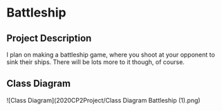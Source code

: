 # Battleship
## Project Description
I plan on making a battleship game, where you shoot at your opponent to sink their ships. There will be lots more to it though, of course.

## Class Diagram
![Class Diagram](2020CP2Project/Class Diagram Battleship (1).png)
